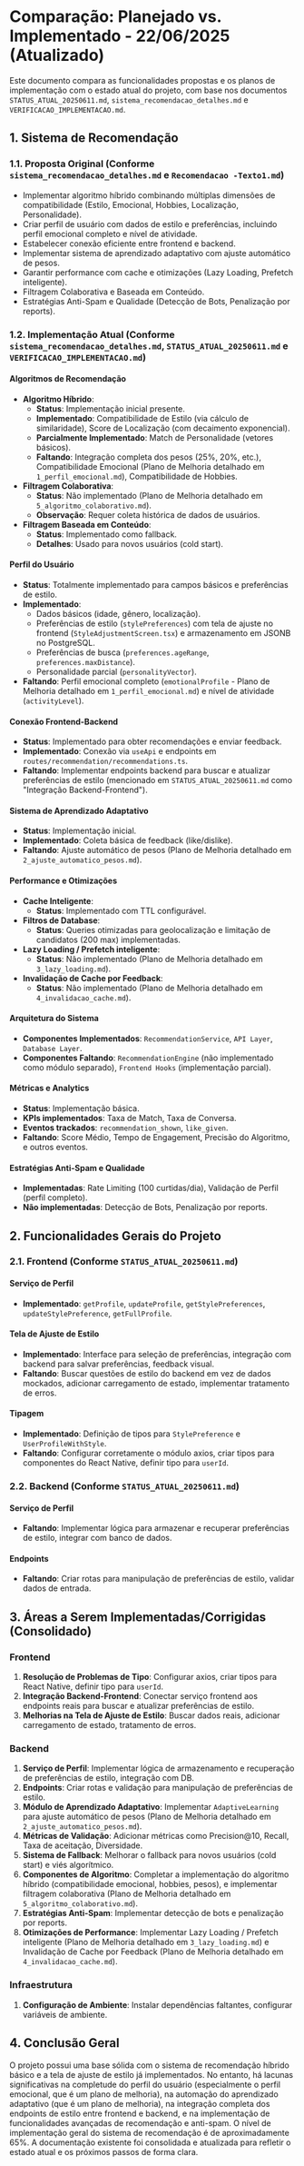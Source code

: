 # Comparação: Planejado vs. Implementado - 22/06/2025 (Atualizado)

Este documento compara as funcionalidades propostas e os planos de implementação com o estado atual do projeto, com base nos documentos `STATUS_ATUAL_20250611.md`, `sistema_recomendacao_detalhes.md` e `VERIFICACAO_IMPLEMENTACAO.md`.

## 1. Sistema de Recomendação

### 1.1. Proposta Original (Conforme `sistema_recomendacao_detalhes.md` e `Recomendacao -Texto1.md`)
- Implementar algoritmo híbrido combinando múltiplas dimensões de compatibilidade (Estilo, Emocional, Hobbies, Localização, Personalidade).
- Criar perfil de usuário com dados de estilo e preferências, incluindo perfil emocional completo e nível de atividade.
- Estabelecer conexão eficiente entre frontend e backend.
- Implementar sistema de aprendizado adaptativo com ajuste automático de pesos.
- Garantir performance com cache e otimizações (Lazy Loading, Prefetch inteligente).
- Filtragem Colaborativa e Baseada em Conteúdo.
- Estratégias Anti-Spam e Qualidade (Detecção de Bots, Penalização por reports).

### 1.2. Implementação Atual (Conforme `sistema_recomendacao_detalhes.md`, `STATUS_ATUAL_20250611.md` e `VERIFICACAO_IMPLEMENTACAO.md`)

#### Algoritmos de Recomendação
- **Algoritmo Híbrido**:
    - **Status**: Implementação inicial presente.
    - **Implementado**: Compatibilidade de Estilo (via cálculo de similaridade), Score de Localização (com decaimento exponencial).
    - **Parcialmente Implementado**: Match de Personalidade (vetores básicos).
    - **Faltando**: Integração completa dos pesos (25%, 20%, etc.), Compatibilidade Emocional (Plano de Melhoria detalhado em `1_perfil_emocional.md`), Compatibilidade de Hobbies.
- **Filtragem Colaborativa**:
    - **Status**: Não implementado (Plano de Melhoria detalhado em `5_algoritmo_colaborativo.md`).
    - **Observação**: Requer coleta histórica de dados de usuários.
- **Filtragem Baseada em Conteúdo**:
    - **Status**: Implementado como fallback.
    - **Detalhes**: Usado para novos usuários (cold start).

#### Perfil do Usuário
- **Status**: Totalmente implementado para campos básicos e preferências de estilo.
- **Implementado**:
    - Dados básicos (idade, gênero, localização).
    - Preferências de estilo (`stylePreferences`) com tela de ajuste no frontend (`StyleAdjustmentScreen.tsx`) e armazenamento em JSONB no PostgreSQL.
    - Preferências de busca (`preferences.ageRange`, `preferences.maxDistance`).
    - Personalidade parcial (`personalityVector`).
- **Faltando**: Perfil emocional completo (`emotionalProfile` - Plano de Melhoria detalhado em `1_perfil_emocional.md`) e nível de atividade (`activityLevel`).

#### Conexão Frontend-Backend
- **Status**: Implementado para obter recomendações e enviar feedback.
- **Implementado**: Conexão via `useApi` e endpoints em `routes/recommendation/recommendations.ts`.
- **Faltando**: Implementar endpoints backend para buscar e atualizar preferências de estilo (mencionado em `STATUS_ATUAL_20250611.md` como "Integração Backend-Frontend").

#### Sistema de Aprendizado Adaptativo
- **Status**: Implementação inicial.
- **Implementado**: Coleta básica de feedback (like/dislike).
- **Faltando**: Ajuste automático de pesos (Plano de Melhoria detalhado em `2_ajuste_automatico_pesos.md`).

#### Performance e Otimizações
- **Cache Inteligente**:
    - **Status**: Implementado com TTL configurável.
- **Filtros de Database**:
    - **Status**: Queries otimizadas para geolocalização e limitação de candidatos (200 max) implementadas.
- **Lazy Loading / Prefetch inteligente**:
    - **Status**: Não implementado (Plano de Melhoria detalhado em `3_lazy_loading.md`).
- **Invalidação de Cache por Feedback**:
    - **Status**: Não implementado (Plano de Melhoria detalhado em `4_invalidacao_cache.md`).

#### Arquitetura do Sistema
- **Componentes Implementados**: `RecommendationService`, `API Layer`, `Database Layer`.
- **Componentes Faltando**: `RecommendationEngine` (não implementado como módulo separado), `Frontend Hooks` (implementação parcial).

#### Métricas e Analytics
- **Status**: Implementação básica.
- **KPIs implementados**: Taxa de Match, Taxa de Conversa.
- **Eventos trackados**: `recommendation_shown`, `like_given`.
- **Faltando**: Score Médio, Tempo de Engagement, Precisão do Algoritmo, e outros eventos.

#### Estratégias Anti-Spam e Qualidade
- **Implementadas**: Rate Limiting (100 curtidas/dia), Validação de Perfil (perfil completo).
- **Não implementadas**: Detecção de Bots, Penalização por reports.

## 2. Funcionalidades Gerais do Projeto

### 2.1. Frontend (Conforme `STATUS_ATUAL_20250611.md`)

#### Serviço de Perfil
- **Implementado**: `getProfile`, `updateProfile`, `getStylePreferences`, `updateStylePreference`, `getFullProfile`.

#### Tela de Ajuste de Estilo
- **Implementado**: Interface para seleção de preferências, integração com backend para salvar preferências, feedback visual.
- **Faltando**: Buscar questões de estilo do backend em vez de dados mockados, adicionar carregamento de estado, implementar tratamento de erros.

#### Tipagem
- **Implementado**: Definição de tipos para `StylePreference` e `UserProfileWithStyle`.
- **Faltando**: Configurar corretamente o módulo axios, criar tipos para componentes do React Native, definir tipo para `userId`.

### 2.2. Backend (Conforme `STATUS_ATUAL_20250611.md`)

#### Serviço de Perfil
- **Faltando**: Implementar lógica para armazenar e recuperar preferências de estilo, integrar com banco de dados.

#### Endpoints
- **Faltando**: Criar rotas para manipulação de preferências de estilo, validar dados de entrada.

## 3. Áreas a Serem Implementadas/Corrigidas (Consolidado)

### Frontend
1.  **Resolução de Problemas de Tipo**: Configurar axios, criar tipos para React Native, definir tipo para `userId`.
2.  **Integração Backend-Frontend**: Conectar serviço frontend aos endpoints reais para buscar e atualizar preferências de estilo.
3.  **Melhorias na Tela de Ajuste de Estilo**: Buscar dados reais, adicionar carregamento de estado, tratamento de erros.

### Backend
1.  **Serviço de Perfil**: Implementar lógica de armazenamento e recuperação de preferências de estilo, integração com DB.
2.  **Endpoints**: Criar rotas e validação para manipulação de preferências de estilo.
3.  **Módulo de Aprendizado Adaptativo**: Implementar `AdaptiveLearning` para ajuste automático de pesos (Plano de Melhoria detalhado em `2_ajuste_automatico_pesos.md`).
4.  **Métricas de Validação**: Adicionar métricas como Precision@10, Recall, Taxa de aceitação, Diversidade.
5.  **Sistema de Fallback**: Melhorar o fallback para novos usuários (cold start) e viés algorítmico.
6.  **Componentes de Algoritmo**: Completar a implementação do algoritmo híbrido (compatibilidade emocional, hobbies, pesos), e implementar filtragem colaborativa (Plano de Melhoria detalhado em `5_algoritmo_colaborativo.md`).
7.  **Estratégias Anti-Spam**: Implementar detecção de bots e penalização por reports.
8.  **Otimizações de Performance**: Implementar Lazy Loading / Prefetch inteligente (Plano de Melhoria detalhado em `3_lazy_loading.md`) e Invalidação de Cache por Feedback (Plano de Melhoria detalhado em `4_invalidacao_cache.md`).

### Infraestrutura
1.  **Configuração de Ambiente**: Instalar dependências faltantes, configurar variáveis de ambiente.

## 4. Conclusão Geral

O projeto possui uma base sólida com o sistema de recomendação híbrido básico e a tela de ajuste de estilo já implementados. No entanto, há lacunas significativas na completude do perfil do usuário (especialmente o perfil emocional, que é um plano de melhoria), na automação do aprendizado adaptativo (que é um plano de melhoria), na integração completa dos endpoints de estilo entre frontend e backend, e na implementação de funcionalidades avançadas de recomendação e anti-spam. O nível de implementação geral do sistema de recomendação é de aproximadamente 65%. A documentação existente foi consolidada e atualizada para refletir o estado atual e os próximos passos de forma clara.
